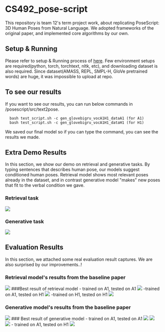 # CS492_pose-script
This repository is team 12's term project work, about replicating PoseScript: 3D Human Poses from Natural Language.
We adopted frameworks of the original paper, and implemented core algorithms by our own.

## Setup & Running
Please refer to setup & Running process of [here](https://github.com/naver/posescript#snake-create-python-environment).
Few environment setups are required(python, torch, torchtext, nltk, etc), and downloading dataset is also required.
Since dataset(AMASS, REPL, SMPL-H, GloVe pretrained words) are huge, it was impossible to upload at repo.

## To see our results
If you want to see our results, you can run below commands in /posescript/src/text2pose.

```
  bash test_script.sh -c gen_glovebigru_vocA1H1_dataA1 (for A1)
  bash test_script.sh -c gen_glovebigru_vocA1H1_dataH1 (for H1)
 ```
 
  
We saved our final model so if you can type the command, you can see the results we made.


## Extra Demo Results
In this section, we show our demo on retrieval and generative tasks.
By typing sentences that describes human pose, our models suggest conditioned human poses.
Retrieval model shows most relevant poses already in the dataset, and in contrast generative model "makes" new poses that fit to the verbal condition we gave.

### Retrieval task
<img src="https://user-images.githubusercontent.com/80833029/206890457-2f886d87-f5cb-427d-9b38-96ed17d942e2.gif">

### Generative task
<img src="https://user-images.githubusercontent.com/80833029/206895263-c38d1265-a7b0-45ee-83a2-e2585ce63530.gif">

## Evaluation Results 
In this section, we attached some real evaluation result captures.
We are also surprised by our improvements..!
### Retrieval model's results from the baseline paper
<img src="https://user-images.githubusercontent.com/80833029/206905756-63fc2fbc-2fd3-4ba5-9b36-808fa9606a7f.png">
###Best result of retrieval model
- trained on A1, tested on A1
<img src="https://user-images.githubusercontent.com/80833029/206905277-29937f5c-8035-46f6-8cef-08dfd2b776ff.png">
-trained on A1, tested on H1
<img src="https://user-images.githubusercontent.com/80833029/206905754-4d766e5d-85b9-4fe8-ad2b-1e7b7d22850e.png">
-trained on H1, tested on H1
<img src="https://user-images.githubusercontent.com/80833029/206905752-db9b9054-9d7c-4742-91d9-cd47acbdf3f6.png">


### Generative model's results from the baseline paper
<img src="https://user-images.githubusercontent.com/80833029/206905760-d7cabc9d-4b62-494f-9e5a-83fdf1bd1eb7.png">
### Best result of generative model
- trained on A1, tested on A1
<img src="https://user-images.githubusercontent.com/80833029/206905279-d128269d-9d3e-4c03-b310-0c9316e4e2e7.png">
<img src="https://user-images.githubusercontent.com/80833029/206905282-129332c8-4a9f-4749-9c0c-68bbb9877028.png">
<img src="https://user-images.githubusercontent.com/80833029/206905285-a46b7172-b423-49b9-ae5e-a4a4deaf854d.png">
- trained on A1, tested on H1
<img src="https://user-images.githubusercontent.com/80833029/206905288-a7332ac2-d1e3-4d39-84b8-b010bb0c76a5.png">


